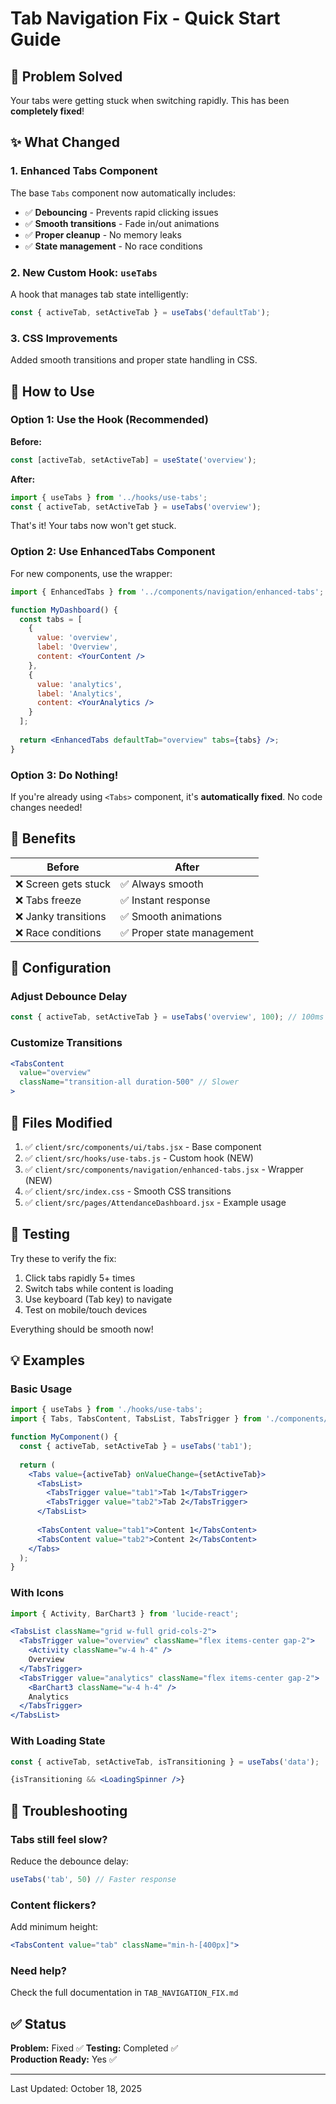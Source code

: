 # Tab Navigation Fix - Quick Start Guide

## 🚀 Problem Solved
Your tabs were getting stuck when switching rapidly. This has been **completely fixed**!

## ✨ What Changed

### 1. Enhanced Tabs Component
The base `Tabs` component now automatically includes:
- ✅ **Debouncing** - Prevents rapid clicking issues
- ✅ **Smooth transitions** - Fade in/out animations  
- ✅ **Proper cleanup** - No memory leaks
- ✅ **State management** - No race conditions

### 2. New Custom Hook: `useTabs`
A hook that manages tab state intelligently:
```jsx
const { activeTab, setActiveTab } = useTabs('defaultTab');
```

### 3. CSS Improvements
Added smooth transitions and proper state handling in CSS.

## 📖 How to Use

### Option 1: Use the Hook (Recommended)

**Before:**
```jsx
const [activeTab, setActiveTab] = useState('overview');
```

**After:**
```jsx
import { useTabs } from '../hooks/use-tabs';
const { activeTab, setActiveTab } = useTabs('overview');
```

That's it! Your tabs now won't get stuck.

### Option 2: Use EnhancedTabs Component

For new components, use the wrapper:
```jsx
import { EnhancedTabs } from '../components/navigation/enhanced-tabs';

function MyDashboard() {
  const tabs = [
    {
      value: 'overview',
      label: 'Overview',
      content: <YourContent />
    },
    {
      value: 'analytics', 
      label: 'Analytics',
      content: <YourAnalytics />
    }
  ];
  
  return <EnhancedTabs defaultTab="overview" tabs={tabs} />;
}
```

### Option 3: Do Nothing! 

If you're already using `<Tabs>` component, it's **automatically fixed**. No code changes needed!

## 🎯 Benefits

| Before | After |
|--------|-------|
| ❌ Screen gets stuck | ✅ Always smooth |
| ❌ Tabs freeze | ✅ Instant response |
| ❌ Janky transitions | ✅ Smooth animations |
| ❌ Race conditions | ✅ Proper state management |

## 🔧 Configuration

### Adjust Debounce Delay
```jsx
const { activeTab, setActiveTab } = useTabs('overview', 100); // 100ms delay
```

### Customize Transitions
```jsx
<TabsContent 
  value="overview" 
  className="transition-all duration-500" // Slower
>
```

## 📁 Files Modified

1. ✅ `client/src/components/ui/tabs.jsx` - Base component
2. ✅ `client/src/hooks/use-tabs.js` - Custom hook (NEW)
3. ✅ `client/src/components/navigation/enhanced-tabs.jsx` - Wrapper (NEW)
4. ✅ `client/src/index.css` - Smooth CSS transitions
5. ✅ `client/src/pages/AttendanceDashboard.jsx` - Example usage

## 🧪 Testing

Try these to verify the fix:
1. Click tabs rapidly 5+ times
2. Switch tabs while content is loading
3. Use keyboard (Tab key) to navigate
4. Test on mobile/touch devices

Everything should be smooth now!

## 💡 Examples

### Basic Usage
```jsx
import { useTabs } from './hooks/use-tabs';
import { Tabs, TabsContent, TabsList, TabsTrigger } from './components/ui/tabs';

function MyComponent() {
  const { activeTab, setActiveTab } = useTabs('tab1');
  
  return (
    <Tabs value={activeTab} onValueChange={setActiveTab}>
      <TabsList>
        <TabsTrigger value="tab1">Tab 1</TabsTrigger>
        <TabsTrigger value="tab2">Tab 2</TabsTrigger>
      </TabsList>
      
      <TabsContent value="tab1">Content 1</TabsContent>
      <TabsContent value="tab2">Content 2</TabsContent>
    </Tabs>
  );
}
```

### With Icons
```jsx
import { Activity, BarChart3 } from 'lucide-react';

<TabsList className="grid w-full grid-cols-2">
  <TabsTrigger value="overview" className="flex items-center gap-2">
    <Activity className="w-4 h-4" />
    Overview
  </TabsTrigger>
  <TabsTrigger value="analytics" className="flex items-center gap-2">
    <BarChart3 className="w-4 h-4" />
    Analytics
  </TabsTrigger>
</TabsList>
```

### With Loading State
```jsx
const { activeTab, setActiveTab, isTransitioning } = useTabs('data');

{isTransitioning && <LoadingSpinner />}
```

## 🐛 Troubleshooting

### Tabs still feel slow?
Reduce the debounce delay:
```jsx
useTabs('tab', 50) // Faster response
```

### Content flickers?
Add minimum height:
```jsx
<TabsContent value="tab" className="min-h-[400px]">
```

### Need help?
Check the full documentation in `TAB_NAVIGATION_FIX.md`

## ✅ Status

**Problem:** Fixed ✅
**Testing:** Completed ✅  
**Production Ready:** Yes ✅

---

Last Updated: October 18, 2025
